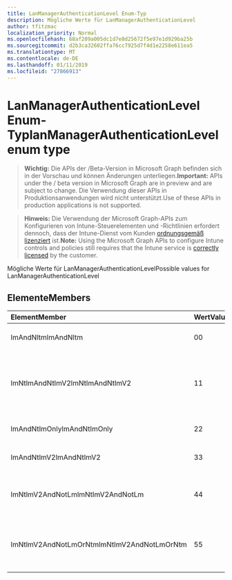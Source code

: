 ```yaml
---
title: LanManagerAuthenticationLevel Enum-Typ
description: Mögliche Werte für LanManagerAuthenticationLevel
author: tfitzmac
localization_priority: Normal
ms.openlocfilehash: 68af209a005dc1d7e8d25672f5e97e1d929ba25b
ms.sourcegitcommit: d2b3ca32602ffa76cc7925d7f4d1e2258e611ea5
ms.translationtype: MT
ms.contentlocale: de-DE
ms.lasthandoff: 01/11/2019
ms.locfileid: "27866913"
---
```

# <a name="lanmanagerauthenticationlevel-enum-type"></a><span data-ttu-id="d6c10-103">LanManagerAuthenticationLevel Enum-Typ</span><span class="sxs-lookup"><span data-stu-id="d6c10-103">lanManagerAuthenticationLevel enum type</span></span>

> <span data-ttu-id="d6c10-104">**Wichtig:** Die APIs der /Beta-Version in Microsoft Graph befinden sich in der Vorschau und können Änderungen unterliegen.</span><span class="sxs-lookup"><span data-stu-id="d6c10-104">**Important:** APIs under the / beta version in Microsoft Graph are in preview and are subject to change.</span></span> <span data-ttu-id="d6c10-105">Die Verwendung dieser APIs in Produktionsanwendungen wird nicht unterstützt.</span><span class="sxs-lookup"><span data-stu-id="d6c10-105">Use of these APIs in production applications is not supported.</span></span>

> <span data-ttu-id="d6c10-106">**Hinweis:** Die Verwendung der Microsoft Graph-APIs zum Konfigurieren von Intune-Steuerelementen und -Richtlinien erfordert dennoch, dass der Intune-Dienst vom Kunden [ordnungsgemäß lizenziert](https://go.microsoft.com/fwlink/?linkid=839381) ist.</span><span class="sxs-lookup"><span data-stu-id="d6c10-106">**Note:** Using the Microsoft Graph APIs to configure Intune controls and policies still requires that the Intune service is [correctly licensed](https://go.microsoft.com/fwlink/?linkid=839381) by the customer.</span></span>

<span data-ttu-id="d6c10-107">Mögliche Werte für LanManagerAuthenticationLevel</span><span class="sxs-lookup"><span data-stu-id="d6c10-107">Possible values for LanManagerAuthenticationLevel</span></span>
## <a name="members"></a><span data-ttu-id="d6c10-108">Elemente</span><span class="sxs-lookup"><span data-stu-id="d6c10-108">Members</span></span>
|<span data-ttu-id="d6c10-109">Element</span><span class="sxs-lookup"><span data-stu-id="d6c10-109">Member</span></span>|<span data-ttu-id="d6c10-110">Wert</span><span class="sxs-lookup"><span data-stu-id="d6c10-110">Value</span></span>|<span data-ttu-id="d6c10-111">Beschreibung</span><span class="sxs-lookup"><span data-stu-id="d6c10-111">Description</span></span>|
|:---|:---|:---|
|<span data-ttu-id="d6c10-112">lmAndNltm</span><span class="sxs-lookup"><span data-stu-id="d6c10-112">lmAndNltm</span></span>|<span data-ttu-id="d6c10-113">0</span><span class="sxs-lookup"><span data-stu-id="d6c10-113">0</span></span>|<span data-ttu-id="d6c10-114">LM & NTLM-Antworten senden</span><span class="sxs-lookup"><span data-stu-id="d6c10-114">Send LM & NTLM responses</span></span>|
|<span data-ttu-id="d6c10-115">lmNtlmAndNtlmV2</span><span class="sxs-lookup"><span data-stu-id="d6c10-115">lmNtlmAndNtlmV2</span></span>|<span data-ttu-id="d6c10-116">1</span><span class="sxs-lookup"><span data-stu-id="d6c10-116">1</span></span>|<span data-ttu-id="d6c10-117">Senden Sie LM & NTLM-Verwendung NTLMv2 sitzungssicherheit, wenn ausgehandelt</span><span class="sxs-lookup"><span data-stu-id="d6c10-117">Send LM & NTLM-use NTLMv2 session security if negotiated</span></span>|
|<span data-ttu-id="d6c10-118">lmAndNtlmOnly</span><span class="sxs-lookup"><span data-stu-id="d6c10-118">lmAndNtlmOnly</span></span>|<span data-ttu-id="d6c10-119">2</span><span class="sxs-lookup"><span data-stu-id="d6c10-119">2</span></span>|<span data-ttu-id="d6c10-120">LM & NTLM-Antworten senden</span><span class="sxs-lookup"><span data-stu-id="d6c10-120">Send LM & NTLM responses only</span></span>|
|<span data-ttu-id="d6c10-121">lmAndNtlmV2</span><span class="sxs-lookup"><span data-stu-id="d6c10-121">lmAndNtlmV2</span></span>|<span data-ttu-id="d6c10-122">3</span><span class="sxs-lookup"><span data-stu-id="d6c10-122">3</span></span>|<span data-ttu-id="d6c10-123">LM & NTLMv2-Antworten senden</span><span class="sxs-lookup"><span data-stu-id="d6c10-123">Send LM & NTLMv2 responses only</span></span>|
|<span data-ttu-id="d6c10-124">lmNtlmV2AndNotLm</span><span class="sxs-lookup"><span data-stu-id="d6c10-124">lmNtlmV2AndNotLm</span></span>|<span data-ttu-id="d6c10-125">4</span><span class="sxs-lookup"><span data-stu-id="d6c10-125">4</span></span>|<span data-ttu-id="d6c10-126">Senden Sie nur LM & NTLMv2-Antworten.</span><span class="sxs-lookup"><span data-stu-id="d6c10-126">Send LM & NTLMv2 responses only.</span></span> <span data-ttu-id="d6c10-127">LM verweigern</span><span class="sxs-lookup"><span data-stu-id="d6c10-127">Refuse LM</span></span>|
|<span data-ttu-id="d6c10-128">lmNtlmV2AndNotLmOrNtm</span><span class="sxs-lookup"><span data-stu-id="d6c10-128">lmNtlmV2AndNotLmOrNtm</span></span>|<span data-ttu-id="d6c10-129">5</span><span class="sxs-lookup"><span data-stu-id="d6c10-129">5</span></span>|<span data-ttu-id="d6c10-130">Senden Sie nur LM & NTLMv2-Antworten.</span><span class="sxs-lookup"><span data-stu-id="d6c10-130">Send LM & NTLMv2 responses only.</span></span> <span data-ttu-id="d6c10-131">LM NTLM verweigern</span><span class="sxs-lookup"><span data-stu-id="d6c10-131">Refuse LM & NTLM</span></span>|





